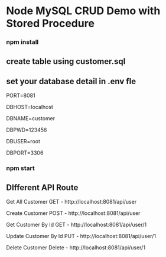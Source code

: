 # Node MySQL CRUD Demo with Stored Procedure

### npm install

## create table using customer.sql

## set your database detail in .env fle

PORT=8081

DBHOST=localhost

DBNAME=customer

DBPWD=123456

DBUSER=root

DBPORT=3306

### npm start

## DIfferent API Route

Get All Customer
GET - http://localhost:8081/api/user

Create Customer
POST - http://localhost:8081/api/user

Get Customer By Id
GET - http://localhost:8081/api/user/1

Update Customer By Id
PUT - http://localhost:8081/api/user/1

Delete Customer
Delete - http://localhost:8081/api/user/1
